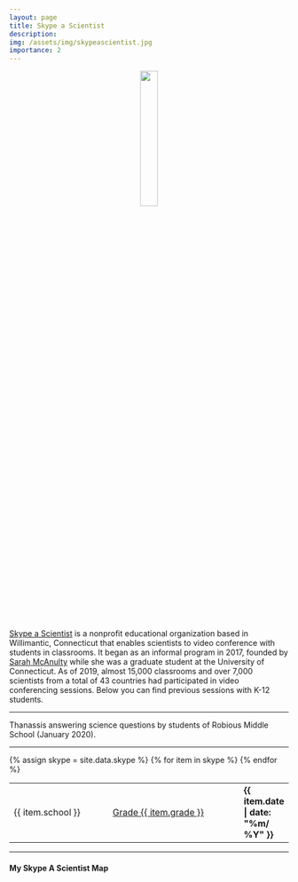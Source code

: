 ```yaml
---
layout: page
title: Skype a Scientist
description:
img: /assets/img/skypeascientist.jpg
importance: 2
---
```


 <center>
 <img src="{{ site.baseurl }}/assets/img/skypeascientist.jpg"  height="25%" width="25%">
 </center>
 <br/>

[Skype a Scientist](https://www.skypeascientist.com/) is a nonprofit educational organization based in Willimantic, Connecticut that enables scientists to video conference with students in classrooms. It began as an informal program in 2017, founded by [Sarah McAnulty](https://sarahmcanulty.weebly.com/) while she was a graduate student at the University of Connecticut. As of 2019, almost 15,000 classrooms and over 7,000 scientists from a total of 43 countries had participated in video conferencing sessions. Below you can find previous sessions with K-12 students.

---

<div class="row justify-content-sm-center">
    <div class="col-sm-7 mt-3 mt-md-0">
        <img class="img-fluid" src="{{ site.baseurl }}/assets/img/skype-a-scientist-1.jpeg" alt="" title=" Thanassis answering science questions by students of Robious Middle School" data-zoomable=""/>
    </div>
    <div class="col-sm mt-3 mt-md-0">
        <img class="img-fluid" src="{{ site.baseurl }}/assets/img/skype-a-scientist-2.jpeg" alt="" title=" Thanassis answering science questions by students of Robious Middle School" data-zoomable=""/>
    </div>
</div>
<div class="caption">
      Thanassis answering science questions by students of Robious Middle School (January 2020).
</div>

---
<div class="news">
    <div class="table-responsive">
      <table class="table table-hover table-borderless">
        {% assign skype = site.data.skype  %}
      {% for item in skype %}
        <tr>
          <td>
           {{ item.school }}
          </td>
          <td>
           <a href="{{ item.page }}" target="_blank"> Grade {{ item.grade }}</a>
          </td>
          <td  style="width: 15%"><strong>{{ item.date | date: "%m/ %Y" }}</strong></td>
        </tr>
      {% endfor %}
      </table>
    </div>
</div>


---


#### My Skype A Scientist Map
<!-- Create an element where the map will take place -->
<svg viewBox="-320 -260 630 420"></svg>

<script align="center">

// The svg
var svg = d3.select("svg"),
    width = +svg.attr("width"),
    height = +svg.attr("height");

// Map and projection
var projection = d3.geoMercator()
    .center([0,20])                // GPS of location to zoom on
    .scale(99)                       // This is like the zoom
    .translate([ width/2, height/2 ])

d3.queue()
  .defer(d3.json, "https://raw.githubusercontent.com/holtzy/D3-graph-gallery/master/DATA/world.geojson")  // World shape
  .defer(d3.csv, "{{ site.baseurl }}/assets/csv/data_skype.csv") // Position of circles
  .await(ready);

function ready(error, dataGeo, data) {

  // Create a color scale
  var allContinent = d3.map(data, function(d){return(d.homecontinent)}).keys()
  var color = d3.scaleOrdinal()
    .domain(allContinent)
    .range(d3.schemePaired);

  // Add a scale for bubble size
  var valueExtent = d3.extent(data, function(d) { return +d.n; })
  var size = d3.scaleSqrt()
    .domain(valueExtent)  // What's in the data
    .range([ 1, 50])  // Size in pixel

  // Draw the map
  svg.append("g")
      .selectAll("path")
      .data(dataGeo.features)
      .enter()
      .append("path")
        .attr("fill", "#b8b8b8")
        .attr("d", d3.geoPath()
            .projection(projection)
        )
      .style("stroke", "black")
      .style("opacity", .2)

  // Add circles:
  svg
    .selectAll("myCircles")
    .data(data.sort(function(a,b) { return +b.n - +a.n }).filter(function(d,i){ return i<1000 }))
    .enter()
    .append("circle", ".pin")
      .attr("cx", function(d){ return projection([+d.homelon, +d.homelat])[0] })
      .attr("cy", function(d){ return projection([+d.homelon, +d.homelat])[1] })
      .attr("r", 3)
      .style("fill", function(d){ return color(d.homecontinent) })
      .attr("stroke", 1)
      .attr("stroke-width", 1)
      .attr("fill-opacity", .7)
}

</script>
